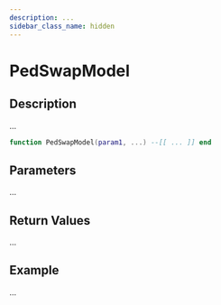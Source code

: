 ```yaml
---
description: ...
sidebar_class_name: hidden
---
```


# PedSwapModel

## Description

...

```lua
function PedSwapModel(param1, ...) --[[ ... ]] end
```

## Parameters

...

## Return Values

...

## Example

...

